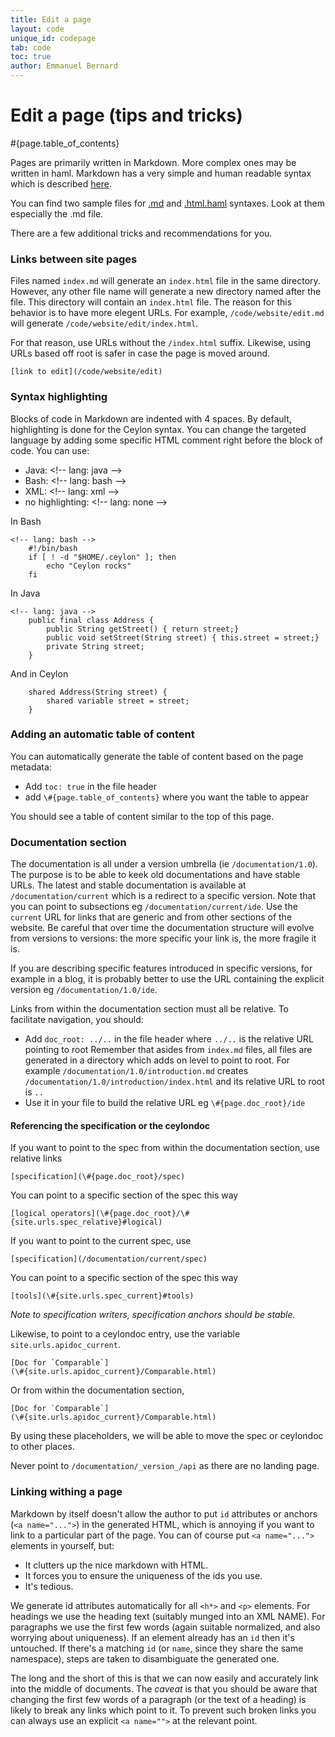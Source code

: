 ```yaml
---
title: Edit a page
layout: code
unique_id: codepage
tab: code
toc: true
author: Emmanuel Bernard
---
```

# Edit a page (tips and tricks)

#{page.table_of_contents}

Pages are primarily written in Markdown. More complex ones may be written in haml. 
Markdown has a very simple and human readable syntax which is described 
[here](http://daringfireball.net/projects/markdown/syntax).

You can find two sample files for [.md](/code/website/md-sample) and 
[.html.haml](/code/website/haml-sample) syntaxes. Look at them especially the .md file.

There are a few additional tricks and recommendations for you.

### Links between site pages

Files named `index.md` will generate an `index.html` file in the same directory.
However, any other file name will generate a new directory named after the file.
This directory will contain an `index.html` file. The reason for this behavior
is to have more elegent URLs. For example, `/code/website/edit.md` will generate
`/code/website/edit/index.html`.

For that reason, use URLs without the `/index.html` suffix. Likewise, using URLs based
off root is safer in case the page is moved around.

<!-- lang: none -->
    [link to edit](/code/website/edit)

### Syntax highlighting

Blocks of code in Markdown are indented with 4 spaces. By default, highlighting is done
for the Ceylon syntax. You can change the targeted language by adding some specific HTML comment
right before the block of code. You can use:

- Java: &lt;!-- lang: java --&gt;
- Bash: &lt;!-- lang: bash --&gt;
- XML: &lt;!-- lang: xml --&gt;
- no highlighting: &lt;!-- lang: none --&gt;

In Bash

<!-- lang: bash -->
    <!-- lang: bash -->
        #!/bin/bash
        if [ ! -d "$HOME/.ceylon" ]; then
            echo "Ceylon rocks"
        fi

In Java 

<!-- lang: java -->
    <!-- lang: java -->
        public final class Address {
        	public String getStreet() { return street;}
        	public void setStreet(String street) { this.street = street;}
        	private String street;
        }

And in Ceylon

        shared Address(String street) {
        	shared variable street = street;
        }

### Adding an automatic table of content

You can automatically generate the table of content based on the page
metadata:

- Add `toc: true` in the file header
- add `\#{page.table_of_contents}` where you want the table to appear

You should see a table of content similar to the top of this page.

### Documentation section

The documentation is all under a version umbrella (ie `/documentation/1.0`). The purpose is to
be able to keek old documentations and have stable URLs. The latest and stable documentation is 
available at `/documentation/current` which is a redirect to a specific version. Note that you can 
point to subsections eg `/documentation/current/ide`. Use the `current` URL for links that are
generic and from other sections of the website. Be careful that over time the documentation structure
will evolve from versions to versions: the more specific your link is, the more fragile it is.

If you are describing specific features introduced in specific versions, for example in a blog,
it is probably better to use the URL containing the explicit version eg `/documentation/1.0/ide`.

Links from within the documentation section must all be relative. To facilitate navigation, you should:

- Add `doc_root: ../..` in the file header where `../..` is the relative URL pointing to root
  Remember that asides from `index.md` files, all files are generated in a directory which adds
  on level to point to root. For example `/documentation/1.0/introduction.md` creates 
  `/documentation/1.0/introduction/index.html` and its relative URL to root is `..`
- Use it in your file to build the relative URL eg `\#{page.doc_root}/ide`

#### Referencing the specification or the ceylondoc

If you want to point to the spec from within the documentation section, use relative links

    [specification](\#{page.doc_root}/spec)

You can point to a specific section of the spec this way

    [logical operators](\#{page.doc_root}/\#{site.urls.spec_relative}#logical)

If you want to point to the current spec, use

    [specification](/documentation/current/spec)

You can point to a specific section of the spec this way

    [tools](\#{site.urls.spec_current}#tools)

_Note to specification writers, specification anchors should be stable._

Likewise, to point to a ceylondoc entry, use the variable `site.urls.apidoc_current`.

<!-- lang: none -->
    [Doc for `Comparable`]
    (\#{site.urls.apidoc_current}/Comparable.html)

Or from within the documentation section,

<!-- lang: none -->
    [Doc for `Comparable`]
    (\#{site.urls.apidoc_current}/Comparable.html)

By using these placeholders, we will be able to move the spec or ceylondoc to other places.

Never point to `/documentation/_version_/api` as there are no landing page.

### Linking withing a page

Markdown by itself doesn't allow the author to put `id` attributes or anchors
(`<a name="...">`) in the generated HTML, which is annoying if you want to link 
to a particular part of the page. You can of course put `<a name="...">` 
elements in yourself, but:

* It clutters up the nice markdown with HTML.
* It forces you to ensure the uniqueness of the ids you use.
* It's tedious.

We generate id attributes automatically for all 
`<h*>` and `<p>` elements. For headings we use the heading text (suitably 
munged into an XML NAME). For paragraphs we use the first few words (again 
suitable normalized, and also worrying about uniqueness). If an element 
already has an `id` then it's untouched. If there's a matching `id` 
(or `name`, since they share the same namespace), steps are taken to 
disambiguate the generated one.

The long and the short of this is that we can now easily and accurately link 
into the middle of documents. The *caveat* is that you should be aware that 
changing the first few words of a paragraph (or the text of a heading) is 
likely to break any links which point to it. To prevent such broken links 
you can always use an explicit `<a name="">` at the relevant point.

